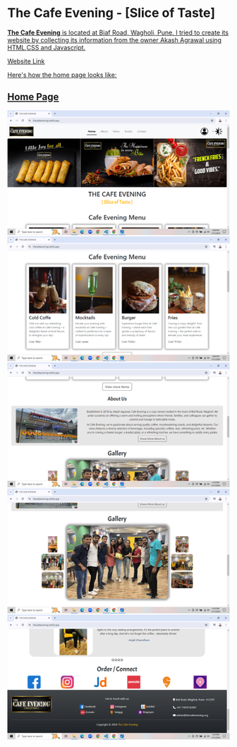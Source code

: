 # The Cafe Evening - [Slice of Taste]

<u>**The Cafe Evening**<u> is located at Biaf Road, Wagholi, Pune. I tried to create its website by collecting its information from the owner Akash Agrawal using HTML,CSS and Javascript.

[Website Link](https://thecafeevening.netlify.app/)

Here's how the home page looks like:

## Home Page
![Home page](images/Screenshot%20(249).png)
![Home page](images/Screenshot%20(250).png)
![Home page](images/Screenshot%20(251).png)
![Home page](images/Screenshot%20(252).png)
![Home page](images/Screenshot%20(254).png)